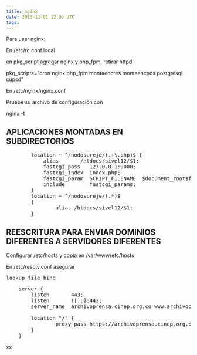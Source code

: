 ```yaml
---
title: nginx
date: 2013-11-01 12:00 UTC
tags:
---
```

Para usar nginx:

En /etc/rc.conf.local

en pkg_script agregar nginx y php_fpm, retirar httpd

pkg_scripts="cron nginx php_fpm montaencres montaencpos postgresql cupsd"


En /etc/nginx/nginx.conf

Pruebe su archivo de configuración con

nginx -t


## APLICACIONES MONTADAS EN SUBDIRECTORIOS 

<pre>
        location ~ ^/nodosureje/(.+\.php)$ {
            alias       /htdocs/sivel12/$1;
            fastcgi_pass   127.0.0.1:9000;
            fastcgi_index  index.php; 
            fastcgi_param  SCRIPT_FILENAME  $document_root$fastcgi_script_name;
            include        fastcgi_params;
        }
        location ~ ^/nodosureje/(.*)$
        {
                alias /htdocs/sivel12/$1;
        }
</pre>

## REESCRITURA PARA ENVIAR DOMINIOS DIFERENTES A SERVIDORES DIFERENTES

Configurar /etc/hosts y copia en /var/www/etc/hosts

En /etc/resolv.conf asegurar
<pre>
lookup file bind
</pre>

<pre>
    server {
        listen       443;
        listen       ![::]:443;
        server_name  archivoprensa.cinep.org.co www.archivoprensa.cinep.org.co;

        location "/" {
                proxy_pass https://archivoprensa.cinep.org.co;
        }
    }
</pre>

xx
